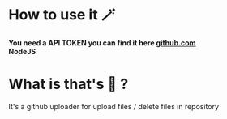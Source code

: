 # How to use it 🪄
**You need a API TOKEN you can find it here [github.com](https://github.com/settings/tokens)**     
**NodeJS**
# What is that's 👀 ?
It's a github uploader for upload files / delete files in repository
